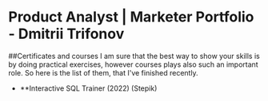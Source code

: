 # Product Analyst | Marketer  Portfolio - Dmitrii Trifonov


##Certificates and courses
I am sure that the best way to show your skills is by doing practical exercises, however courses plays also such an important role. So here is the list of them, that I've finished recently.

- **Interactive SQL Trainer (2022) (Stepik)
